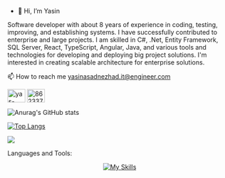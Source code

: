 - 👋 Hi, I’m Yasin

Software developer with about 8 years of experience in coding, testing, improving, and establishing systems. I have successfully contributed to enterprise and large projects. I am skilled in C#, .Net, Entity Framework, SQL Server, React, TypeScript, Angular, Java, and various tools and technologies for developing and deploying big project solutions. 
I'm interested in creating scalable architecture for enterprise solutions.

📫 How to reach me yasinasadnezhad.it@engineer.com

<p align="left">
<a href="https://linkedin.com/in/yas-sin/" target="blank"><img align="center" src="https://raw.githubusercontent.com/rahuldkjain/github-profile-readme-generator/master/src/images/icons/Social/linked-in-alt.svg" alt="yas-sin/" height="30" width="40" /></a>
<a href="https://stackoverflow.com/users/8623376" target="blank"><img align="center" src="https://raw.githubusercontent.com/rahuldkjain/github-profile-readme-generator/master/src/images/icons/Social/stack-overflow.svg" alt="8623376" height="30" width="40" /></a>
</p>

![Anurag's GitHub stats](https://github-readme-stats.vercel.app/api?username=YAS-SIIN&theme=vue&show_icons=true)

[![Top Langs](https://github-readme-stats.vercel.app/api/top-langs/?username=YAS-SIIN&layout=compact&theme=vision-friendly)](https://github.com/anuraghazra/github-readme-stats)

[![](https://visitcount.itsvg.in/api?id=YAS-SIIN&label=My%20profile%20viewers&color=3&icon=5&pretty=false)](https://visitcount.itsvg.in)

Languages and Tools:

<div align="center">
      
  [![My Skills](https://skillicons.dev/icons?i=cs,dotnet,visualstudio,mysql,angular,react,redux,npm,docker,vscode,js,ts,html,css,bootstrap,jquery,java,spring,redis,postgres,redux,mongodb,nodejs,linux)](https://skillicons.dev)

  
</div>
